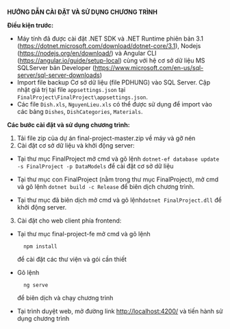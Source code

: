 ﻿**HƯỚNG DẪN CÀI ĐẶT VÀ SỬ DỤNG CHƯƠNG TRÌNH**

**Điều kiện trước:**

- Máy tính đã được cài đặt .NET SDK và .NET Runtime phiên bản 3.1 (<https://dotnet.microsoft.com/download/dotnet-core/3.1>), Nodejs (<https://nodejs.org/en/download/>) và Angular CLI (<https://angular.io/guide/setup-local>) cùng với hệ cơ sở dữ liệu MS SQLServer bản Developer (<https://www.microsoft.com/en-us/sql-server/sql-server-downloads>)
- Import file backup Cơ sở dữ liệu (file PDHUNG) vào SQL Server. Cập nhật giá trị tại file `appsettings.json` tại `FinalProject\FinalProject\appsettings.json`.
- Các file `Dish.xls`, `NguyenLieu.xls` có thể được sử dụng để import vào các bảng `Dishes`, `DishCategories`, `Materials`.

**Các bước cài đặt và sử dụng chương trình:**

1. Tải file zip của dự án final-project-master.zip về máy và gỡ nén
1. Cài đặt cơ sở dữ liệu và khởi động server:

- Tại thư mục FinalProject mở cmd và gõ lệnh `dotnet-ef database update -s FinalProject -p DataModels` để cài đặt cơ sở dữ liệu

- Tại thư mục con FinalProject (nằm trong thư mục FinalProject), mở cmd và gõ lệnh `dotnet build -c Release` để biên dịch chương trình.

- Tại thư mục đã biên dịch mở cmd và gõ lệnh`dotnet FinalProject.dll` để khởi động server.

3. Cài đặt cho web client phía frontend:

- Tại thư mục final-project-fe mở cmd và gõ lệnh

        npm install

  để cài đặt các thư viện và gói cần thiết

- Gõ lệnh

        ng serve

  để biên dịch và chạy chương trình

- Tại trình duyệt web, mở đường link <http://localhost:4200/> và tiến hành sử dụng chương trình
